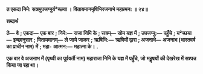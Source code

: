 **त एकदा निमे: सत्रमुपजग्मुर्य²च्छया ।** **वितायमानमृषिभिरजनाभे महात्मन: ॥ २४॥** 

**शब्दार्थ** 

**ते—** **वे** **; एकदा—** **एक बार** **; निमे:—** **राजा निमि के** **; सत्रम्—** **सोम यज्ञ में** **; उपजग्मु:—** **पहुँचे** **; य²च्छया—** **इच्छानुसार** **;** **वितायमानम्—** **ले जाये जाकर** **; ऋषिभि:—** **ऋषियों द्वारा** **; अजनाभे—** **अजनाभ (भारतवर्ष का प्राचीन नाम) में** **; महा-** **आत्मन:—** **महात्मा के।** **.** 

**एक बार वे अजनाभ में (पृथ्वी का पूर्ववर्ती नाम) महाराजा निमि के यज्ञ में पहुँचे, जो** **महॢषयों की देखरेख में सश्पन्न किया जा रहा था।** 